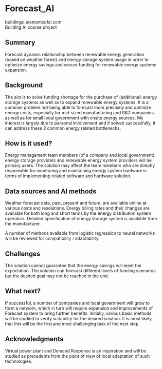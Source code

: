 # Forecast_AI
buildingai.elementsofai.com  
Building AI course project

## Summary

Forecast dynamic relationship between renewable energy generation (based on weather forest) and energy storage system usage 
in order to optimize energy savings and secure funding for renewable energy systems expansion.

## Background

The aim is to solve funding shortage for the purchase of (additional) energy storage systems as well as to expand renewable energy systems. 
It is a common problem not being able to forecast more precisely and optimize energy costs, 
especially for mid-sized manufacturing and R&D companies as well as for small local government with onsite energy sources. 
My interest is largely due to personal involvement and if solved successfully, it can address these 2 common energy related bottlenecks.

## How is it used?

Energy management team members (of a company and local government), energy storage providers and renewable energy system providers will be primary users. 
The solution may affect the team members who are directly responsible for monitoring and maintaining energy system hardware in terms of implementing related software and hardware solution.

## Data sources and AI methods

Weather forecast data, past, present and future, are available online at various costs and resolutions.
Energy billing rates and their changes are available for both long and short terms by the energy distribution system operators.
Detailed specification of energy storage system is available from the manufacturer.

A number of methods available from logistic regression to neural networks will be reviewed for compatibility / adaptability.

## Challenges

The solution cannot guarantee that the energy savings will meet the expectation.
The solution can forecast different levels of funding scenarios but the desired goal may not be reached in the end.

## What next?

If successful, a number of companies and local government will grow to form a network, 
which in turn will require expansion and improvements of Forecast system to bring further benefits.
Initially, various basic methods will be studied to verify suitability for the desired solution. 
It is most likely that this will be the first and most challenging task of the next step.

## Acknowledgments

Virtual power plant and Demand Response is an inspiration and will be studied as precedents from the point of view of local adaptation of such technologies.
